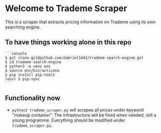 # Welcome to Trademe Scraper

This is a scraper that extracts pricing information on Trademe using its own searching engine.

## To have things working alone in this repo
	
	```console
	$ git clone git@github.com:Gabriel1443/trademe-search-engine.git
	$ cd trademe-search-engine
	$ python3 -m venv env
	$ source env/bin/activate
	$ pip install pip-tools
	(env) $ pip-sync
	```
	
## Functionality now

- `python3 trademe_scraper.py` will scrapes all prices under keyword "makeup container". The infrastructure will be fixed when needed, still a young programme. Everything should be modified under `trademe_scraper.py`.